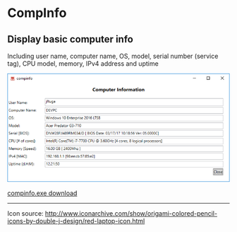 # CompInfo

## Display basic computer info

Including user name, computer name, OS, model, serial number (service tag), CPU model, memory, IPv4 address and uptime

![compinfo output](compinfo/compinfo_screenshot.png) 

[compinfo.exe download](https://github.com/jftuga/compinfo/releases)


____

Icon source: http://www.iconarchive.com/show/origami-colored-pencil-icons-by-double-j-design/red-laptop-icon.html
